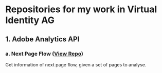 # Repositories for my work in Virtual Identity AG
## 1. Adobe Analytics API
### a. Next Page Flow ([View Repo](virtualidentity/adobeAPI/nextpage.R))
Get information of next page flow, given a set of pages to analyse.
